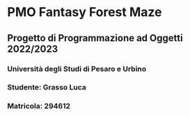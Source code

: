 # PMO Fantasy Forest Maze
## Progetto di Programmazione ad Oggetti 2022/2023

### Università degli Studi di Pesaro e Urbino
### Studente: Grasso Luca
### Matricola: 294612



